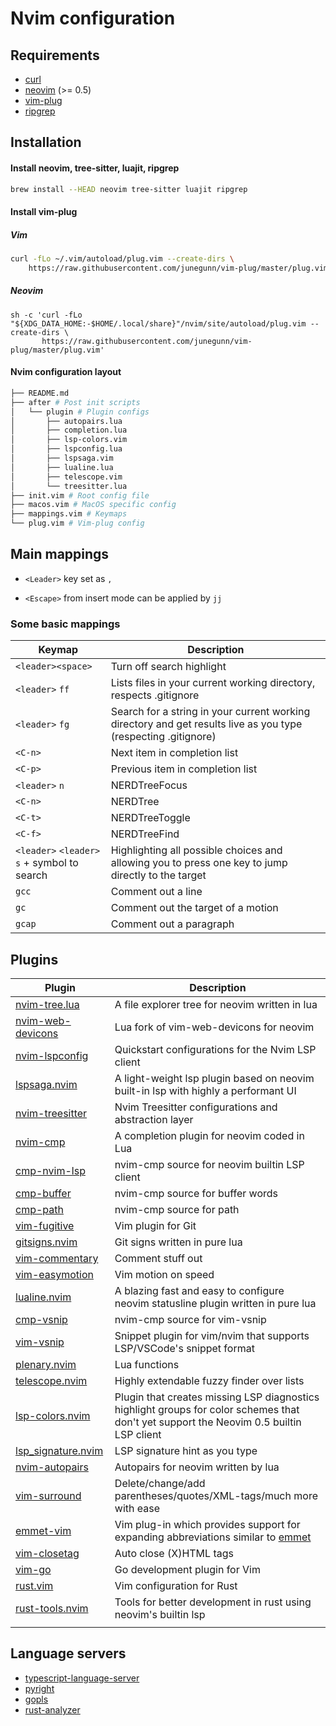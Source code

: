 # Nvim configuration

## Requirements
- [curl](https://github.com/curl/curl)
- [neovim](https://github.com/neovim/neovim) (>= 0.5)
- [vim-plug](https://github.com/junegunn/vim-plug)
- [ripgrep](https://github.com/BurntSushi/ripgrep)

## Installation

#### Install neovim, tree-sitter, luajit, ripgrep

```bash
brew install --HEAD neovim tree-sitter luajit ripgrep
```

#### Install vim-plug

##### Vim
```bash
curl -fLo ~/.vim/autoload/plug.vim --create-dirs \
    https://raw.githubusercontent.com/junegunn/vim-plug/master/plug.vim
```
##### Neovim
```
sh -c 'curl -fLo "${XDG_DATA_HOME:-$HOME/.local/share}"/nvim/site/autoload/plug.vim --create-dirs \
       https://raw.githubusercontent.com/junegunn/vim-plug/master/plug.vim'
```

#### Nvim configuration layout
```bash
├── README.md
├── after # Post init scripts
│   └── plugin # Plugin configs
│       ├── autopairs.lua
│       ├── completion.lua
│       ├── lsp-colors.vim
│       ├── lspconfig.lua
│       ├── lspsaga.vim
│       ├── lualine.lua
│       ├── telescope.vim
│       └── treesitter.lua
├── init.vim # Root config file
├── macos.vim # MacOS specific config
├── mappings.vim # Keymaps
└── plug.vim # Vim-plug config
```



## Main mappings

- `<Leader>` key set as `,`

- `<Escape>` from insert mode can be applied by `jj`

### Some basic mappings

| Keymap                                       | Description                                                  |
| -------------------------------------------- | ------------------------------------------------------------ |
| `<leader><space>`                            | Turn off search highlight                                    |
| `<leader>` `ff`                              | Lists files in your current working directory, respects .gitignore |
| `<leader>` `fg`                              | Search for a string in your current working directory and get results live as you type (respecting .gitignore) |
| `<C-n>`                                      | Next item in completion list                                 |
| `<C-p>`                                      | Previous item in completion list                             |
| `<leader>` `n`                               | NERDTreeFocus                                                |
| `<C-n>`                                      | NERDTree                                                     |
| `<C-t>`                                      | NERDTreeToggle                                               |
| `<C-f>`                                      | NERDTreeFind                                                 |
| `<leader>` `<leader>` `s` + symbol to search | Highlighting all possible choices and allowing you to press one key to jump directly to the target |
| `gcc`                                        | Comment out a line                                           |
| `gc`                                         | Comment out the target of a motion                           |
| `gcap`                                       | Comment out a paragraph                                      |



## Plugins

| Plugin                                                       | Description                                                  |
| ------------------------------------------------------------ | ------------------------------------------------------------ |
| [nvim-tree.lua](https://github.com/kyazdani42/nvim-tree.lua) | A file explorer tree for neovim written in lua               |
| [nvim-web-devicons](https://github.com/kyazdani42/nvim-web-devicons) | Lua fork of vim-web-devicons for neovim                      |
| [nvim-lspconfig](https://github.com/neovim/nvim-lspconfig)   | Quickstart configurations for the Nvim LSP client            |
| [lspsaga.nvim](https://github.com/glepnir/lspsaga.nvim)      | A light-weight lsp plugin based on neovim built-in lsp with highly a performant UI |
| [nvim-treesitter](https://github.com/nvim-treesitter/nvim-treesitter) | Nvim Treesitter configurations and abstraction layer         |
| [nvim-cmp](https://github.com/hrsh7th/nvim-cmp)              | A completion plugin for neovim coded in Lua                  |
| [cmp-nvim-lsp](https://github.com/hrsh7th/cmp-nvim-lsp)      | nvim-cmp source for neovim builtin LSP client                |
| [cmp-buffer](https://github.com/hrsh7th/cmp-buffer)          | nvim-cmp source for buffer words                             |
| [cmp-path](https://github.com/hrsh7th/cmp-path)              | nvim-cmp source for path                                     |
| [vim-fugitive](https://github.com/tpope/vim-fugitive)        | Vim plugin for Git                                           |
| [gitsigns.nvim](https://github.com/lewis6991/gitsigns.nvim)  | Git signs written in pure lua                                |
| [vim-commentary](https://github.com/tpope/vim-commentary)    | Comment stuff out                                            |
| [vim-easymotion](https://github.com/easymotion/vim-easymotion) | Vim motion on speed                                          |
| [lualine.nvim](https://github.com/hoob3rt/lualine.nvim)      | A blazing fast and easy to configure neovim statusline plugin written in pure lua |
| [cmp-vsnip](https://github.com/hrsh7th/cmp-vsnip)            | nvim-cmp source for vim-vsnip                                |
| [vim-vsnip](https://github.com/hrsh7th/vim-vsnip)            | Snippet plugin for vim/nvim that supports LSP/VSCode's snippet format |
| [plenary.nvim](https://github.com/nvim-lua/plenary.nvim)     | Lua functions                                                |
| [telescope.nvim](https://github.com/nvim-telescope/telescope.nvim) | Highly extendable fuzzy finder over lists                    |
| [lsp-colors.nvim](https://github.com/folke/lsp-colors.nvim)  | Plugin that creates missing LSP diagnostics highlight groups for color schemes that don't yet support the Neovim 0.5 builtin LSP client |
| [lsp_signature.nvim](https://github.com/ray-x/lsp_signature.nvim) | LSP signature hint as you type                               |
| [nvim-autopairs](https://github.com/windwp/nvim-autopairs)   | Autopairs for neovim written by lua                          |
| [vim-surround](https://github.com/tpope/vim-surround)        | Delete/change/add parentheses/quotes/XML-tags/much more with ease |
| [emmet-vim](https://github.com/mattn/emmet-vim)              | Vim plug-in which provides support for expanding abbreviations similar to [emmet](http://emmet.io/) |
| [vim-closetag](https://github.com/alvan/vim-closetag)        | Auto close (X)HTML tags                                      |
| [vim-go](https://github.com/fatih/vim-go)                    | Go development plugin for Vim                                |
| [rust.vim](https://github.com/rust-lang/rust.vim)            | Vim configuration for Rust                                   |
| [rust-tools.nvim](https://github.com/simrat39/rust-tools.nvim) | Tools for better development in rust using neovim's builtin lsp |
|                                                              |                                                              |



## Language servers

- [typescript-language-server](https://github.com/typescript-language-server/typescript-language-server)
- [pyright](https://github.com/microsoft/pyright)
- [gopls](https://github.com/golang/tools/tree/master/gopls)
- [rust-analyzer](https://github.com/rust-analyzer/rust-analyzer)

